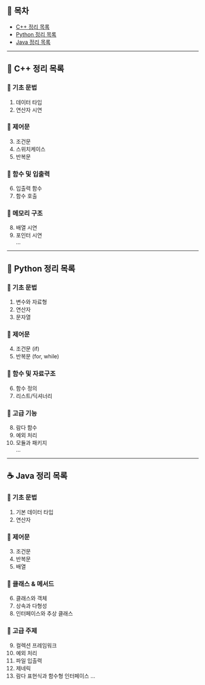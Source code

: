 ## 📑 목차
- [C++ 정리 목록](#c)
- [Python 정리 목록](#python)
- [Java 정리 목록](#java)

---


## <a name="c">🧠 C++ 정리 목록</a>

### 🔸 기초 문법
1. 데이터 타입  
2. 연산자 시연  

### 🔹 제어문
3. 조건문  
4. 스위치케이스  
5. 반복문  

### 🔸 함수 및 입출력
6. 입출력 함수  
7. 함수 호출  

### 🔹 메모리 구조
8. 배열 시연  
9. 포인터 시연  
...
---

## <a name="python">🐍 Python 정리 목록</a>

### 🔸 기초 문법
1. 변수와 자료형  
2. 연산자  
3. 문자열  

### 🔹 제어문
4. 조건문 (if)  
5. 반복문 (for, while)  

### 🔸 함수 및 자료구조
6. 함수 정의  
7. 리스트/딕셔너리  

### 🔹 고급 기능
8. 람다 함수  
9. 예외 처리  
10. 모듈과 패키지  
...
---

## <a name="java">☕ Java 정리 목록</a>

### 🔸 기초 문법
1. 기본 데이터 타입
2. 연산자

### 🔹 제어문
3. 조건문
4. 반복문
5. 배열

### 🔸 클래스 & 메서드
6. 클래스와 객체
7. 상속과 다형성
8. 인터페이스와 추상 클래스

### 🔹 고급 주제
9. 컬렉션 프레임워크
10. 예외 처리
11. 파일 입출력
12. 제네릭
13. 람다 표현식과 함수형 인터페이스
...





